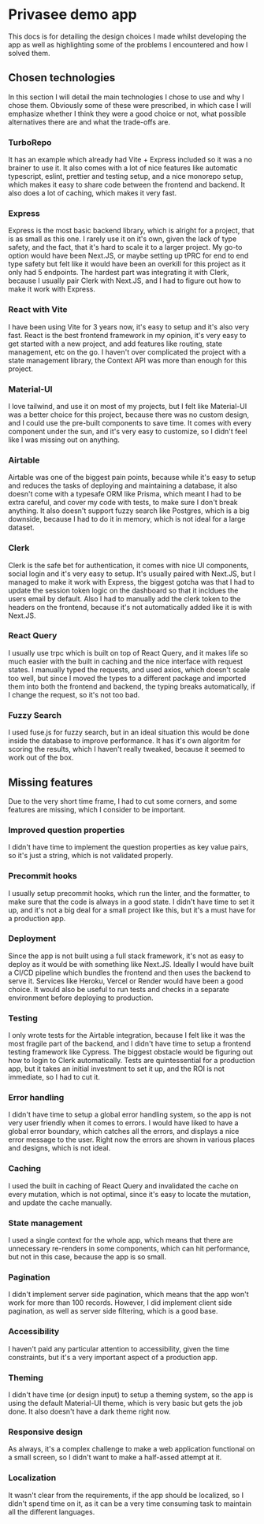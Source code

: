 # Privasee demo app

This docs is for detailing the design choices I made whilst developing the app as well as highlighting some of the problems I encountered and how I solved them.

## Chosen technologies

In this section I will detail the main technologies I chose to use and why I chose them. Obviously some of these were prescribed, in which case I will emphasize whether I think they were a good choice or not, what possible alternatives there are and what the trade-offs are.

### TurboRepo

It has an example which already had Vite + Express included so it was a no brainer to use it. It also comes with a lot of nice features like automatic typescript, eslint, prettier and testing setup, and a nice monorepo setup, which makes it easy to share code between the frontend and backend. It also does a lot of caching, which makes it very fast.

### Express

Express is the most basic backend library, which is alright for a project, that is as small as this one. I rarely use it on it's own, given the lack of type safety, and the fact, that it's hard to scale it to a larger project. My go-to option would have been Next.JS, or maybe setting up tPRC for end to end type safety but felt like it would have been an overkill for this project as it only had 5 endpoints. The hardest part was integrating it with Clerk, because I usually pair Clerk with Next.JS, and I had to figure out how to make it work with Express.

### React with Vite

I have been using Vite for 3 years now, it's easy to setup and it's also very fast. React is the best frontend framework in my opinion, it's very easy to get started with a new project, and add features like routing, state management, etc on the go. I haven't over complicated the project with a state management library, the Context API was more than enough for this project.

### Material-UI

I love tailwind, and use it on most of my projects, but I felt like Material-UI was a better choice for this project, because there was no custom design, and I could use the pre-built components to save time. It comes with every component under the sun, and it's very easy to customize, so I didn't feel like I was missing out on anything.

### Airtable

Airtable was one of the biggest pain points, because while it's easy to setup and reduces the tasks of deploying and maintaining a database, it also doesn't come with a typesafe ORM like Prisma, which meant I had to be extra careful, and cover my code with tests, to make sure I don't break anything. It also doesn't support fuzzy search like Postgres, which is a big downside, because I had to do it in memory, which is not ideal for a large dataset.

### Clerk

Clerk is the safe bet for authentication, it comes with nice UI components, social login and it's very easy to setup. It's usually paired with Next.JS, but I managed to make it work with Express, the biggest gotcha was that I had to update the session token logic on the dashboard so that it incldues the users email by default. Also I had to manually add the clerk token to the headers on the frontend, because it's not automatically added like it is with Next.JS.

### React Query

I usually use trpc which is built on top of React Query, and it makes life so much easier with the built in caching and the nice interface with request states. I manually typed the requests, and used axios, which doesn't scale too well, but since I moved the types to a different package and imported them into both the frontend and backend, the typing breaks automatically, if I change the request, so it's not too bad.

### Fuzzy Search

I used fuse.js for fuzzy search, but in an ideal situation this would be done inside the database to improve performance. It has it's own algoritm for scoring the results, which I haven't really tweaked, because it seemed to work out of the box.

## Missing features

Due to the very short time frame, I had to cut some corners, and some features are missing, which I consider to be important.

### Improved question properties

I didn't have time to implement the question properties as key value pairs, so it's just a string, which is not validated properly.

### Precommit hooks

I usually setup precommit hooks, which run the linter, and the formatter, to make sure that the code is always in a good state. I didn't have time to set it up, and it's not a big deal for a small project like this, but it's a must have for a production app.

### Deployment

Since the app is not built using a full stack framework, it's not as easy to deploy as it would be with something like Next.JS. Ideally I would have built a CI/CD pipeline which bundles the frontend and then uses the backend to serve it. Services like Heroku, Vercel or Render would have been a good choice. It would also be useful to run tests and checks in a separate environment before deploying to production.

### Testing

I only wrote tests for the Airtable integration, because I felt like it was the most fragile part of the backend, and I didn't have time to setup a frontend testing framework like Cypress. The biggest obstacle would be figuring out how to login to Clerk automatically. Tests are quintessential for a production app, but it takes an initial investment to set it up, and the ROI is not immediate, so I had to cut it.

### Error handling

I didn't have time to setup a global error handling system, so the app is not very user friendly when it comes to errors. I would have liked to have a global error boundary, which catches all the errors, and displays a nice error message to the user. Right now the errors are shown in various places and designs, which is not ideal.

### Caching

I used the built in caching of React Query and invalidated the cache on every mutation, which is not optimal, since it's easy to locate the mutation, and update the cache manually.

### State management

I used a single context for the whole app, which means that there are unnecessary re-renders in some components, which can hit performance, but not in this case, because the app is so small.

### Pagination

I didn't implement server side pagination, which means that the app won't work for more than 100 records. However, I did implement client side pagination, as well as server side filtering, which is a good base.

### Accessibility

I haven't paid any particular attention to accessibility, given the time constraints, but it's a very important aspect of a production app.

### Theming

I didn't have time (or design input) to setup a theming system, so the app is using the default Material-UI theme, which is very basic but gets the job done. It also doesn't have a dark theme right now.

### Responsive design

As always, it's a complex challenge to make a web application functional on a small screen, so I didn't want to make a half-assed attempt at it.

### Localization

It wasn't clear from the requirements, if the app should be localized, so I didn't spend time on it, as it can be a very time consuming task to maintain all the different languages.
